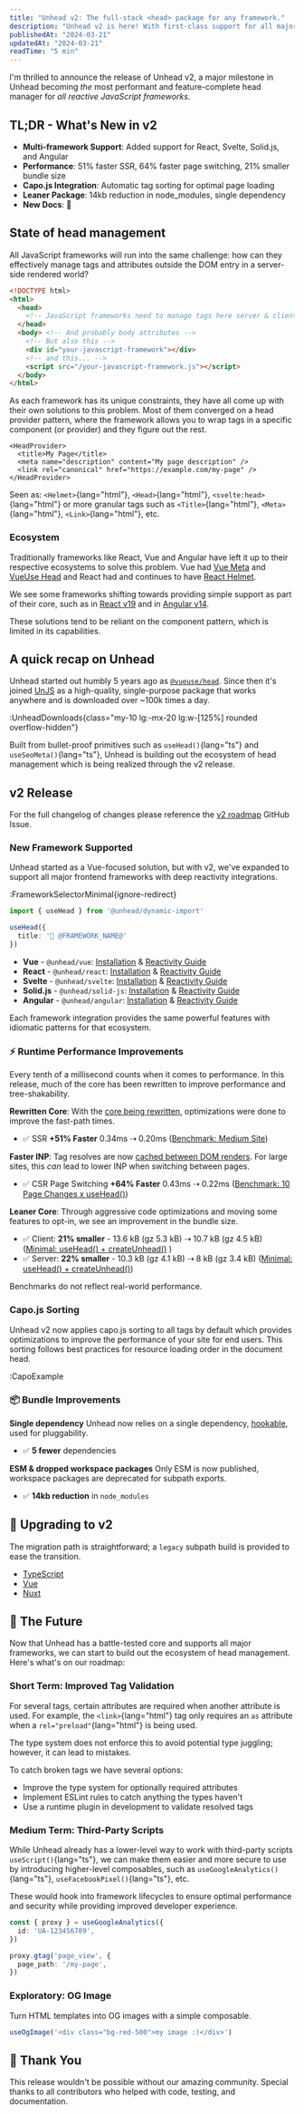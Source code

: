 ```yaml
---
title: "Unhead v2: The full-stack <head> package for any framework."
description: "Unhead v2 is here! With first-class support for all major frameworks, a complete core rewrite, and a focus on performance, Unhead is the ultimate <head> manager."
publishedAt: "2024-03-21"
updatedAt: "2024-03-21"
readTime: "5 min"
---
```


I'm thrilled to announce the release of Unhead v2, a major milestone in Unhead becoming _the_ most performant and feature-complete head manager for _all reactive JavaScript frameworks_.

## TL;DR - What's New in v2

- **Multi-framework Support**: Added support for React, Svelte, Solid.js, and Angular
- **Performance**: 51% faster SSR, 64% faster page switching, 21% smaller bundle size
- **Capo.js Integration**: Automatic tag sorting for optimal page loading
- **Leaner Package**: 14kb reduction in node_modules, single dependency
- **New Docs**: 👋

## State of head management

All JavaScript frameworks will run into the same challenge: how can they effectively manage tags and attributes outside the DOM entry
in a server-side rendered world?

```html
<!DOCTYPE html>
<html>
  <head>
    <!-- JavaScript frameworks need to manage tags here server & client-side -->
  </head>
  <body> <!-- And probably body attributes -->
    <!-- But also this -->
    <div id="your-javascript-framework"></div>
    <!-- and this... -->
    <script src="/your-javascript-framework.js"></script>
  </body>
</html>
```

As each framework has its unique constraints, they have all come up with their own solutions to this problem. Most of them converged
on a head provider pattern, where the framework allows you to wrap tags in a specific component (or provider) and they figure out
the rest.

```vue [ComponentFoo]
<HeadProvider>
  <title>My Page</title>
  <meta name="description" content="My page description" />
  <link rel="canonical" href="https://example.com/my-page" />
</HeadProvider>
```

Seen as: `<Helmet>`{lang="html"}, `<Head>`{lang="html"}, `<svelte:head>`{lang="html"} or more granular tags such as `<Title>`{lang="html"}, `<Meta>`{lang="html"}, `<Link>`{lang="html"}, etc.

### Ecosystem

Traditionally frameworks like React, Vue and Angular have left it up to their respective ecosystems to solve this problem. Vue had [Vue Meta](https://vue-meta.nuxtjs.org/) and [VueUse Head](https://github.com/vueuse/head) and
React had and continues to have [React Helmet](https://github.com/nfl/react-helmet).

We see some frameworks shifting towards providing simple support as part of their core, such as in [React v19](https://react.dev/blog/2024/12/05/react-19)
and in [Angular v14](https://angular.io/guide/releases#angular-v14-0-0).

These solutions tend to be reliant on the component pattern, which is limited in its capabilities.

## A quick recap on Unhead

Unhead started out humbly 5 years ago as [`@vueuse/head`](https://github.com/vueuse/head). Since then it's joined
[UnJS](https://unjs.io/) as a high-quality, single-purpose package that works anywhere and is downloaded over ~100k times a day.

:UnheadDownloads{class="my-10 lg:-mx-20 lg:w-[125%] rounded overflow-hidden"}

Built from bullet-proof primitives such as `useHead()`{lang="ts"} and `useSeoMeta()`{lang="ts"}, Unhead is building out the ecosystem
of head management which is being realized through the v2 release.

## v2 Release

For the full changelog of changes please reference the [v2 roadmap](https://github.com/unjs/unhead/issues/395) GitHub Issue.

### New Framework Supported

Unhead started as a Vue-focused solution, but with v2, we've expanded to support all major frontend frameworks with
deep reactivity integrations.

:FrameworkSelectorMinimal{ignore-redirect}

```ts
import { useHead } from '@unhead/dynamic-import'

useHead({
  title: '👋 @FRAMEWORK_NAME@'
})
```

- **Vue** - `@unhead/vue`: [Installation](/docs/vue/head/guides/get-started/installation) & [Reactivity Guide](/docs/vue/head/guides/core-concepts/reactivity-and-context)
- **React** - `@unhead/react`:  [Installation](/docs/react/head/guides/get-started/installation) & [Reactivity Guide](/docs/react/head/guides/get-started/reactivity)
- **Svelte** - `@unhead/svelte`: [Installation](/docs/svelte/head/guides/get-started/installation) & [Reactivity Guide](/docs/svelte/head/guides/core-concepts/reactivity)
- **Solid.js** - `@unhead/solid-js`: [Installation](/docs/solid-js/head/guides/get-started/installation) & [Reactivity Guide](/docs/solid-js/head/guides/core-concepts/reactivity)
- **Angular** - `@unhead/angular`: [Installation](/docs/angular/head/guides/get-started/installation) & [Reactivity Guide](/docs/angular/head/guides/core-concepts/reactivity)

Each framework integration provides the same powerful features with idiomatic patterns for that ecosystem.

### ⚡ Runtime Performance Improvements

Every tenth of a millisecond counts when it comes to performance. In this release, much of the core has been rewritten to improve performance and tree-shakability.

**Rewritten Core**: With the [core being rewritten](https://github.com/unjs/unhead/pull/488), optimizations were done
to improve the fast-path times.

- ✅ SSR **+51% Faster** 0.34ms ⇢ 0.20ms ([Benchmark: Medium Site](https://github.com/unjs/unhead/blob/main/bench/ssr-harlanzw-com-e2e.bench.ts))

**Faster INP**: Tag resolves are now [cached between DOM renders](https://github.com/unjs/unhead/pull/504). For large sites, this _can_ lead to lower INP when switching between pages.

- ✅ CSR Page Switching **+64% Faster** 0.43ms ⇢ 0.22ms ([Benchmark: 10 Page Changes x useHead()](https://github.com/unjs/unhead/blob/main/packages/unhead/test/bench/ssr-perf.bench.ts))

**Leaner Core**: Through aggressive code optimizations and moving some features to opt-in, we see an improvement in the bundle size.

- ✅ Client: **21% smaller** - 13.6 kB (gz 5.3 kB) ⇢ 10.7 kB (gz 4.5 kB) ([Minimal: useHead() + createUnhead()](https://github.com/nuxt/nuxt/pull/31169/files#diff-04a7585c5d6ddd5cf80321c69bc6e07cd85e9e86ae35fa5f9c036651f137c312R26) )
- ✅ Server: **22% smaller** - 10.3 kB (gz 4.1 kB) ⇢ 8 kB (gz 3.4 kB)   ([Minimal: useHead() + createUnhead()](https://github.com/nuxt/nuxt/pull/31169/files#diff-04a7585c5d6ddd5cf80321c69bc6e07cd85e9e86ae35fa5f9c036651f137c312R26))

Benchmarks do not reflect real-world performance.

### Capo.js Sorting

Unhead v2 now applies capo.js sorting to all tags by default which provides optimizations to improve the
performance of your site for end users. This sorting follows best practices for resource loading order in the document head.

:CapoExample

### 📦 Bundle Improvements

**Single dependency** Unhead now relies on a single dependency, [hookable](https://github.com/unjs/hookable), used for pluggability.

- ✅ **5 fewer** dependencies

**ESM & dropped workspace packages** Only ESM is now published, workspace packages are deprecated for subpath exports.

- ✅ **14kb reduction** in `node_modules`

## 🔄 Upgrading to v2

The migration path is straightforward; a `legacy` subpath build is provided to ease the transition.

- [TypeScript](/docs/typescript/head/guides/get-started/migration)
- [Vue](/docs/vue/head/guides/get-started/migration)
- [Nuxt](/docs/nuxt/head/guides/get-started/migration)

## 🔮 The Future

Now that Unhead has a battle-tested core and supports all major frameworks, we can start to build out the ecosystem of head management. Here's what's on our roadmap:

### Short Term: Improved Tag Validation

For several tags, certain attributes are required when another attribute is used. For example, the `<link>`{lang="html"} tag
only requires an `as` attribute when a `rel="preload"`{lang="html"} is being used.

The type system does not enforce this to avoid potential type juggling; however, it can lead to mistakes.

To catch broken tags we have several options:
- Improve the type system for optionally required attributes
- Implement ESLint rules to catch anything the types haven't
- Use a runtime plugin in development to validate resolved tags

### Medium Term: Third-Party Scripts

While Unhead already has a lower-level way to work with third-party scripts `useScript()`{lang="ts"}, we can make them easier and more secure
to use by introducing higher-level composables, such as `useGoogleAnalytics()`{lang="ts"}, `useFacebookPixel()`{lang="ts"}, etc.

These would hook into framework lifecycles to ensure optimal performance and security while providing improved developer experience.

```ts
const { proxy } = useGoogleAnalytics({
  id: 'UA-123456789',
})

proxy.gtag('page_view', {
  page_path: '/my-page',
})
```

### Exploratory: OG Image

Turn HTML templates into OG images with a simple composable.

```ts
useOgImage('<div class="bg-red-500">my image :)</div>')
```

## 🙏 Thank You

This release wouldn't be possible without our amazing community. Special thanks to all contributors who helped with code, testing, and documentation.
